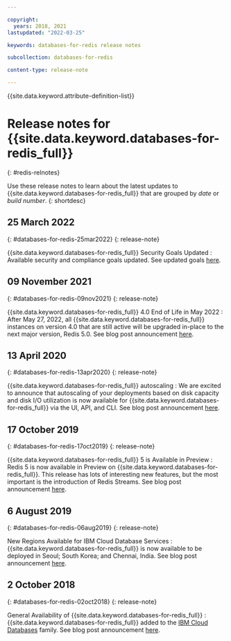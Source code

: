 ```yaml
---

copyright:
  years: 2018, 2021
lastupdated: "2022-03-25"

keywords: databases-for-redis release notes

subcollection: databases-for-redis

content-type: release-note

---
```


<!-- keywords values above are place holders. Actual values should be pulled from the release notes entries. -->

{{site.data.keyword.attribute-definition-list}}

<!-- You must add the release-note content type in your attribute definitions AND to each release note H2. This will ensure that the release note entry is pulled into the notifications library. -->

# Release notes for {{site.data.keyword.databases-for-redis_full}}
{: #redis-relnotes}

<!-- The title of your H1 should be Release notes for _service-name_, where _service-name_ is the non-trademarked short version keyref. Include your service name as a search keyword at the top of your Markdown file. See the example keywords above. -->

Use these release notes to learn about the latest updates to {{site.data.keyword.databases-for-redis_full}} that are grouped by _date_ or _build number_.
{: shortdesc}

## 25 March 2022
{: #databases-for-redis-25mar2022}
{: release-note}

{{site.data.keyword.databases-for-redis_full}} Security Goals Updated
:  Available security and compliance goals updated. See updated goals [here](/docs/databases-for-mongodb?topic=databases-for-redis-manage-security-compliance).

## 09 November 2021
{: #databases-for-redis-09nov2021}
{: release-note}

{{site.data.keyword.databases-for-redis_full}} 4.0 End of Life in May 2022
:  After May 27, 2022, all {{site.data.keyword.databases-for-redis_full}} instances on version 4.0 that are still active will be upgraded in-place to the next major version, Redis 5.0. See blog post announcement [here](https://www.ibm.com/cloud/blog/announcements/ibm-cloud-databases-for-redis-4-end-of-life-in-march-2022).

## 13 April 2020
{: #databases-for-redis-13apr2020}
{: release-note}

{{site.data.keyword.databases-for-redis_full}} autoscaling
:  We are excited to announce that autoscaling of your deployments based on disk capacity and disk I/O utilization is now available for {{site.data.keyword.databases-for-redis_full}} via the UI, API, and CLI. See blog post announcement [here](https://www.ibm.com/cloud/blog/announcements/ibm-cloud-databases-portfolio-introduces-autoscaling).

## 17 October 2019
{: #databases-for-redis-17oct2019}
{: release-note}

{{site.data.keyword.databases-for-redis_full}} 5 is Available in Preview
:  Redis 5 is now available in Preview on {{site.data.keyword.databases-for-redis_full}}. This release has lots of interesting new features, but the most important is the introduction of Redis Streams. See blog post announcement [here](https://www.ibm.com/cloud/blog/announcements/databases-for-redis-5-is-available-in-preview).

## 6 August 2019
{: #databases-for-redis-06aug2019}
{: release-note}

New Regions Available for IBM Cloud Database Services
:  {{site.data.keyword.databases-for-redis_full}} is now available to be deployed in Seoul; South Korea; and Chennai, India. See blog post announcement [here](https://www.ibm.com/cloud/blog/announcements/new-regions-available-for-ibm-cloud-database-services).

## 2 October 2018
{: #databases-for-redis-02oct2018}
{: release-note}

General Availability of {{site.data.keyword.databases-for-redis_full}}
:  {{site.data.keyword.databases-for-redis_full}} added to the [IBM Cloud Databases](https://www.ibm.com/cloud/databases) family. See blog post announcement [here](https://www.ibm.com/cloud/blog/ibm-cloud-databases-for-postgresql-and-databases-for-redis-are-now-generally-available).
